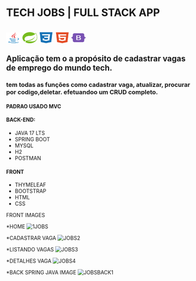 # TECH JOBS | FULL STACK APP  
<div style="display: inline_block"><br>
    <img align="center" alt="Diego-Java" height="30" width="40" src="https://raw.githubusercontent.com/devicons/devicon/master/icons/java/java-original.svg">
    <img align="center" alt="Diego-Spring" height="30" width="40" src="https://raw.githubusercontent.com/devicons/devicon/master/icons/spring/spring-original.svg">
  <img align="center" alt="Rafa-CSS" height="30" width="40" src="https://raw.githubusercontent.com/devicons/devicon/master/icons/css3/css3-plain.svg">
  <img align="center" alt="Rafa-Html5" height="30" width="40" src="https://raw.githubusercontent.com/devicons/devicon/master/icons/html5/html5-plain.svg">
  
   <img align="center" alt="Rafa-Html5" height="30" width="40" src="https://raw.githubusercontent.com/devicons/devicon/master/icons/bootstrap/bootstrap-plain.svg">
  
  
  
##  Aplicação tem o a propósito de cadastrar vagas de emprego do mundo tech.
### tem todas as funções como cadastrar vaga, atualizar, procurar por codigo,deletar. efetuandoo um CRUD completo.

#### PADRAO USADO MVC

#### BACK-END:
* JAVA 17 LTS
* SPRING BOOT 
* MYSQL
* H2
* POSTMAN

#### FRONT
* THYMELEAF
* BOOTSTRAP
* HTML
* CSS

FRONT IMAGES

*HOME
![1JOBS](https://user-images.githubusercontent.com/83510729/159190572-44a18d5d-5e6d-44a9-be82-f6fee764d9ef.png)

*CADASTRAR VAGA
![JOBS2](https://user-images.githubusercontent.com/83510729/159190608-9d2cc77f-4ce4-43e9-876c-f8987a4924a5.png)

*LISTANDO VAGAS
![JOBS3](https://user-images.githubusercontent.com/83510729/159190615-5754ed90-ac3d-466e-81c0-bb2414810f97.png)

*DETALHES VAGA
![JOBS4](https://user-images.githubusercontent.com/83510729/159190642-a3654e78-55e3-43b8-a31b-5f6b0267c1e1.png)

*BACK SPRING JAVA IMAGE
![JOBSBACK1](https://user-images.githubusercontent.com/83510729/159190665-caf01445-1386-44d2-9b87-ea222e0b5096.png)






